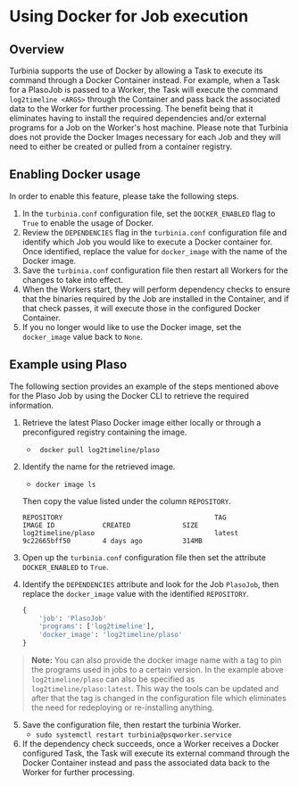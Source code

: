# Using Docker for Job execution

## Overview 
Turbinia supports the use of Docker by allowing a Task to execute its command through a Docker Container instead. For example, when a Task for a PlasoJob is passed to a Worker, the Task will execute the command `log2timeline <ARGS>` through the Container and pass back the associated data to the Worker for further processing. The benefit being that it eliminates having to install the required dependencies and/or external programs for a Job on the Worker's host machine. Please note that Turbinia does not provide the Docker Images necessary for each Job and they will need to either be created or pulled from a container registry.

## Enabling Docker usage
In order to enable this feature, please take the following steps. 
1. In the `turbinia.conf` configuration file, set the `DOCKER_ENABLED` flag to `True` to enable the usage of Docker. 
2. Review the `DEPENDENCIES` flag in the `turbinia.conf` configuration file and identify which Job you would like to execute a Docker container for. Once identified, replace the value for `docker_image` with the name of the Docker image. 
3. Save the `turbinia.conf` configuration file then restart all Workers for the changes to take into effect. 
4. When the Workers start, they will perform dependency checks to ensure that the binaries required by the Job are installed in the Container, and if that check passes, it will execute those in the configured Docker Container. 
5. If you no longer would like to use the Docker image, set the `docker_image` value back to `None`.

## Example using Plaso
The following section provides an example of the steps mentioned above for the Plaso Job by using the Docker CLI to retrieve the required information.
1. Retrieve the latest Plaso Docker image either locally or through a preconfigured registry containing the image.
    * ` docker pull log2timeline/plaso`
2. Identify the  name for the retrieved image. 
    * `docker image ls`  

    Then copy the value listed under the column `REPOSITORY`.
    ```
    REPOSITORY                                      TAG                 IMAGE ID            CREATED             SIZE
    log2timeline/plaso                              latest              9c22665bff50        4 days ago          314MB
    ```
3. Open up the `turbinia.conf` configuration file then set the attribute `DOCKER_ENABLED` to `True`. 
4. Identify the `DEPENDENCIES` attribute and look for the Job `PlasoJob`, then replace the `docker_image` value with the identified `REPOSITORY`. 
    ```python
    {
        'job': 'PlasoJob'
        'programs': ['log2timeline'],
        'docker_image': 'log2timeline/plaso' 
    }
    ```
> **Note:** You can also provide the docker image name with a tag to pin the programs used in jobs to a certain version. In the example above `log2timeline/plaso` can also be specified as `log2timeline/plaso:latest`. This way the tools can be updated and after that the tag is changed in the configuration file which eliminates the need for redeploying or re-installing anything.   
    
5. Save the configuration file, then restart the turbinia Worker.
    * `sudo systemctl restart turbinia@psqworker.service`
6. If the dependency check succeeds, once a Worker receives a Docker configured Task, the Task will execute its external command through the Docker Container instead and pass the associated data back to the Worker for further processing. 
